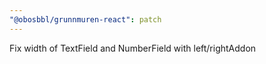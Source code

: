 ```yaml
---
"@obosbbl/grunnmuren-react": patch
---
```


Fix width of TextField and NumberField with left/rightAddon
